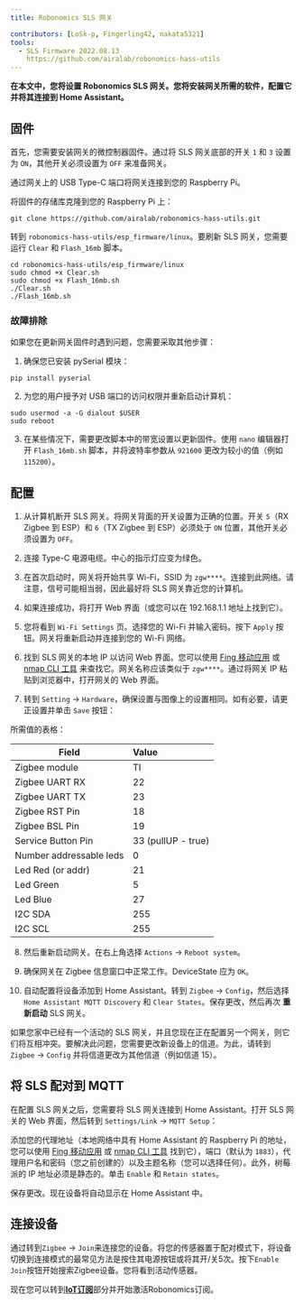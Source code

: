 ```yaml
---
title: Robonomics SLS 网关

contributors: [LoSk-p, Fingerling42, nakata5321]
tools:
  - SLS Firmware 2022.08.13
    https://github.com/airalab/robonomics-hass-utils
---
```


**在本文中，您将设置 Robonomics SLS 网关。您将安装网关所需的软件，配置它并将其连接到 Home Assistant。**

<robo-wiki-picture src="home-assistant/sls_gateway.png" />

## 固件

首先，您需要安装网关的微控制器固件。通过将 SLS 网关底部的开关 `1` 和 `3` 设置为 `ON`，其他开关必须设置为 `OFF` 来准备网关。

<robo-wiki-picture src="home-assistant/sls-gateway-13.gif" />

通过网关上的 USB Type-C 端口将网关连接到您的 Raspberry Pi。

<robo-wiki-picture src="home-assistant/sls-rpi.gif" />

将固件的存储库克隆到您的 Raspberry Pi 上：

<code-helper additionalLine="rasppi_username@rasppi_hostname">

```shell
git clone https://github.com/airalab/robonomics-hass-utils.git
```

</code-helper>

转到 `robonomics-hass-utils/esp_firmware/linux`。要刷新 SLS 网关，您需要运行 `Clear` 和 `Flash_16mb` 脚本。

<code-helper additionalLine="rasppi_username@rasppi_hostname">

```shell
cd robonomics-hass-utils/esp_firmware/linux
sudo chmod +x Clear.sh
sudo chmod +x Flash_16mb.sh
./Clear.sh
./Flash_16mb.sh
```

</code-helper>

### 故障排除

如果您在更新网关固件时遇到问题，您需要采取其他步骤：

1. 确保您已安装 pySerial 模块：

<code-helper additionalLine="rasppi_username@rasppi_hostname">

```shell
pip install pyserial
```
</code-helper>

2. 为您的用户授予对 USB 端口的访问权限并重新启动计算机：

<code-helper additionalLine="rasppi_username@rasppi_hostname">

```shell
sudo usermod -a -G dialout $USER
sudo reboot
```
</code-helper>

3. 在某些情况下，需要更改脚本中的带宽设置以更新固件。使用 `nano` 编辑器打开 `Flash_16mb.sh` 脚本，并将波特率参数从 `921600` 更改为较小的值（例如 `115200`）。

## 配置

1. 从计算机断开 SLS 网关。将网关背面的开关设置为正确的位置。开关 `5`（RX Zigbee 到 ESP）和 `6`（TX Zigbee 到 ESP）必须处于 `ON` 位置，其他开关必须设置为 `OFF`。 

<robo-wiki-picture src="home-assistant/sls-gateway-56.gif" />

2. 连接 Type-C 电源电缆。中心的指示灯应变为绿色。

<robo-wiki-picture src="home-assistant/sls-gateway-connect.gif" />

3. 在首次启动时，网关将开始共享 Wi-Fi，SSID 为 `zgw****`。连接到此网络。请注意，信号可能相当弱，因此最好将 SLS 网关靠近您的计算机。 

<robo-wiki-picture src="home-assistant/sls-gateway-wifi.gif" />

4. 如果连接成功，将打开 Web 界面（或您可以在 192.168.1.1 地址上找到它）。 

5. 您将看到 `Wi-Fi Settings` 页。选择您的 Wi-Fi 并输入密码。按下 `Apply` 按钮。网关将重新启动并连接到您的 Wi-Fi 网络。 

<robo-wiki-video autoplay loop controls :videos="[{src: 'https://cloudflare-ipfs.com/ipfs/QmSht6roENzrV6oqsQ1a5gp6GVCz54EDZdPAP8XVh9SCwH', type:'mp4'}]" />

6. 找到 SLS 网关的本地 IP 以访问 Web 界面。您可以使用 [Fing 移动应用](https://www.fing.com/products) 或 [nmap CLI 工具](https://vitux.com/find-devices-connected-to-your-network-with-nmap/) 来查找它。网关名称应该类似于 `zgw****`。通过将网关 IP 粘贴到浏览器中，打开网关的 Web 界面。

7. 转到 `Setting` -> `Hardware`，确保设置与图像上的设置相同。如有必要，请更正设置并单击 `Save` 按钮：

<robo-wiki-video autoplay loop controls :videos="[{src: 'https://cloudflare-ipfs.com/ipfs/QmeSksMxU9xkvvK7f81WDAYULiMFokK7P7KDVYEjv2MHjn', type:'mp4'}]" />

所需值的表格：

| Field                    | Value              |
|--------------------------|:-------------------|
| Zigbee module            | TI                 |
| Zigbee UART RX           | 22                 |
| Zigbee UART TX           | 23                 |
| Zigbee RST Pin           | 18                 |
| Zigbee BSL Pin           | 19                 |
| Service Button Pin       | 33 (pullUP - true) |
| Number addressable leds  | 0                  |
| Led Red (or addr)        | 21                 |
| Led Green                | 5                  |
| Led Blue                 | 27                 |
| I2C SDA                  | 255                |
| I2C SCL                  | 255                |

8. 然后重新启动网关。在右上角选择 `Actions` -> `Reboot system`。

9. 确保网关在 Zigbee 信息窗口中正常工作。DeviceState 应为 `OK`。

10. 自动配置将设备添加到 Home Assistant。转到 `Zigbee` -> `Config`，然后选择 `Home Assistant MQTT Discovery` 和 `Clear States`。保存更改，然后再次 **重新启动** SLS 网关。

<robo-wiki-note type="warning">

如果您家中已经有一个活动的 SLS 网关，并且您现在正在配置另一个网关，则它们将互相冲突。要解决此问题，您需要更改新设备上的信道。为此，请转到 `Zigbee` -> `Config` 并将信道更改为其他信道（例如信道 15）。

</robo-wiki-note>

<robo-wiki-video autoplay loop controls :videos="[{src: 'https://cloudflare-ipfs.com/ipfs/QmVZMB1xQeB6ZLfSR6aUrN6cRSF296s8CMJt7E2jBJ5MjZ', type:'mp4'}]" />

## 将 SLS 配对到 MQTT

在配置 SLS 网关之后，您需要将 SLS 网关连接到 Home Assistant。打开 SLS 网关的 Web 界面，然后转到 `Settings/Link` -> `MQTT Setup`：


添加您的代理地址（本地网络中具有 Home Assistant 的 Raspberry Pi 的地址，您可以使用 [Fing 移动应用](https://www.fing.com/products) 或 [nmap CLI 工具](https://vitux.com/find-devices-connected-to-your-network-with-nmap/) 找到它），端口（默认为 `1883`），代理用户名和密码（您之前创建的）以及主题名称（您可以选择任何）。此外，树莓派的 IP 地址必须是静态的。单击 `Enable` 和 `Retain states`。

<robo-wiki-video autoplay loop controls :videos="[{src: 'https://cloudflare-ipfs.com/ipfs/QmdNKDqwwy87VQEDDVsX5kpaDQm9wKKPEJUNJnhnjx6e5y', type:'mp4'}]" />

保存更改。现在设备将自动显示在 Home Assistant 中。

## 连接设备

通过转到`Zigbee` -> `Join`来连接您的设备。将您的传感器置于配对模式下，将设备切换到连接模式的最常见方法是按住其电源按钮或将其开/关5次。按下`Enable Join`按钮开始搜索Zigbee设备。您将看到活动传感器。

<robo-wiki-picture src="home-assistant/switch-device.gif" />

<robo-wiki-video autoplay loop controls :videos="[{src: 'https://cloudflare-ipfs.com/ipfs/Qmdq3PBNY88QbYYqakwSLG2vn3mVUom3w3wsSWfTd1pzJA', type:'mp4'}]" />


现在您可以转到[**IoT订阅**](/docs/sub-activate)部分并开始激活Robonomics订阅。
